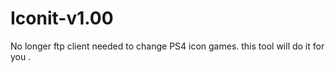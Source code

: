 # Iconit-v1.00
No longer ftp client needed to change PS4 icon games. this tool will do it for you .
